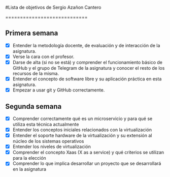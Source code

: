 
#Lista de objetivos de Sergio Azañon Cantero

============================


## Primera semana 
- [x] Entender la metodología docente, de evaluación y de interacción de la asignatura.
- [x] Verse la cara con el profesor.
- [x] Darse de alta (si no se está) y comprender el funcionamiento básico de GitHub y el grupo de Telegram de la asignatura y conocer el resto de los recursos de la misma.
- [x] Entender el concepto de software libre y su aplicación práctica en esta asignatura.
- [x] Empezar a usar git y GitHub correctamente.

## Segunda semana 
- [X] Comprender correctamente qué es un microservicio y para qué se utiliza esta técnica actualmente
- [X] Entender los conceptos iniciales relacionados con la virtualización 
- [X] Entender el soporte hardware de la virtualización y su extensión al núcleo de los sistemas operativos
- [X] Entender los niveles de virtualización 
- [X] Comprender el concepto Xaas (X as a service) y qué criterios se utilizan para la elección 
- [X] Comprender lo que implica desarrollar un proyecto que se desarrollará en la asignatura
